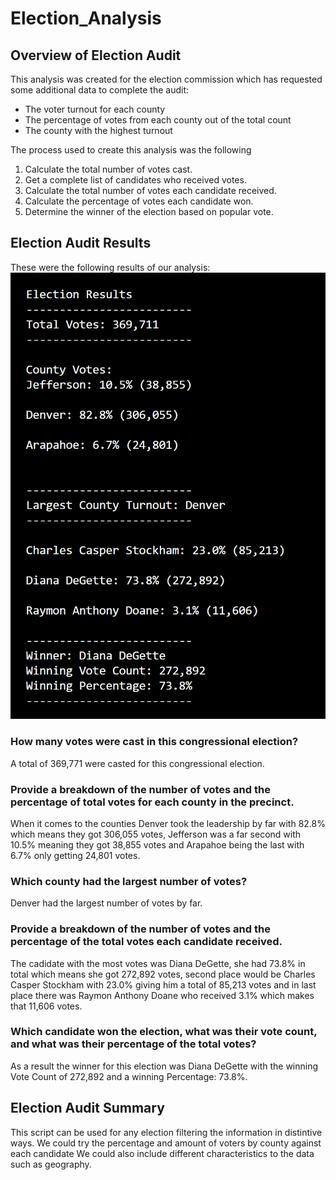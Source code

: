 # Election_Analysis
## Overview of Election Audit
This analysis was created for the election commission which has requested some additional data to complete the audit:
* The voter turnout for each county
* The percentage of votes from each county out of the total count
* The county with the highest turnout

The process used to create this analysis was the following
1. Calculate the total number of votes cast.
2. Get a complete list of candidates who received votes.
3. Calculate the total number of votes each candidate received.
4. Calculate the percentage of votes each candidate won.
5. Determine the winner of the election based on popular vote.

## Election Audit Results
These were the following results of our analysis:
![Election_results](https://github.com/dianavillarreall/Election_Analysis/blob/main/Analysis/election_results.png)
### How many votes were cast in this congressional election?
A total of 369,771 were casted for this congressional election.
### Provide a breakdown of the number of votes and the percentage of total votes for each county in the precinct.
When it comes to the counties Denver took the leadership by far with 82.8%  which means they got 306,055 votes, Jefferson was a far second with 10.5% meaning they got 38,855 votes and Arapahoe being the last with 6.7% only getting 24,801 votes.
### Which county had the largest number of votes?
Denver had the largest number of votes by far. 
### Provide a breakdown of the number of votes and the percentage of the total votes each candidate received.
The cadidate with the most votes was Diana DeGette, she had 73.8% in total which means she got 272,892 votes, second place would be Charles Casper Stockham with 23.0% giving him a total of 85,213 votes and in last place there was Raymon Anthony Doane who received 3.1% which makes that 11,606 votes.
### Which candidate won the election, what was their vote count, and what was their percentage of the total votes?
As a result the winner for this election was Diana DeGette with the winning Vote Count of 272,892 and a winning Percentage: 73.8%.

## Election Audit Summary
This script can be used for any election filtering the information in distintive ways. We could try the percentage and amount of voters by county against each candidate
We could also include different characteristics to the data such as geography.
